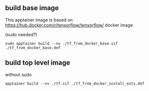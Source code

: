 ## build base image

This apptainer image is based on https://hub.docker.com/r/tensorflow/tensorflow/ docker image.

(sudo needed?)

```
sudo apptainer build --nv ./tf_from_docker_base.sif ./tf_from_docker_base.def
```

## build top level image

without sudo

```
apptainer build --nv ./tf.sif ./tf_from_docker_install_exts.def
```
